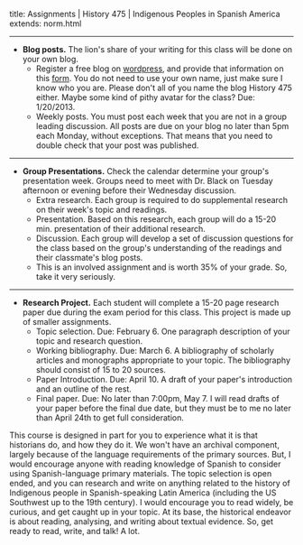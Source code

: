 title: Assignments | History 475 | Indigenous Peoples in Spanish America  
extends: norm.html  

---
*  **Blog posts.** The lion's share of your writing for this class will be done on your own blog.
     *  Register a free blog on [wordpress](http://wordpress.com), and provide that information on this [form](/form). You do not need to use your own name, just make sure I know who you are. Please don't all of you name the blog History 475 either. Maybe some kind of pithy avatar for the class? Due: 1/20/2013.  
     *  Weekly posts. You must post each week that you are not in a group leading discussion. All posts are due on your blog no later than 5pm each Monday, without exceptions. That means that you need to double check that your post was published.  

---

*   **Group Presentations.** Check the calendar determine your group's presentation week. Groups need to meet with Dr. Black on Tuesday afternoon or evening before their Wednesday discussion. 
     *  Extra research. Each group is required to do supplemental research on their week's topic and readings.  
     *  Presentation. Based on this research, each group will do a 15-20 min. presentation of their additional research.  
     *  Discussion. Each group will develop a set of discussion questions for the class based on the group's understanding of the readings and their classmate's blog posts.  
     *  This is an involved assignment and is worth 35% of your grade. So, take it very seriously.  

---

*  **Research Project.**  Each student will complete a 15-20 page research paper due during the exam period for this class. This project is made up of smaller assignments.
      *  Topic selection. Due: February 6. One paragraph description of your topic and research question.  
      *  Working bibliography. Due: March 6. A bibliography of scholarly articles and monographs appropriate to your topic. The bibliography should consist of 15 to 20 sources.  
      *  Paper Introduction. Due: April 10. A draft of your paper's introduction and an outline of the rest.  
      *  Final paper. Due: No later than 7:00pm, May 7.
 I will read drafts of your paper before the final due date, but they must be to me no later than April 24th to get full consideration.  

 This course is designed in part for you to experience what it is that historians do, and how they do it. We won't have an archival component, largely because of the language requirements of the primary sources. But, I would encourage anyone with reading knowledge of Spanish to consider using Spanish-language primary materials. The topic selection is open ended, and you can research and write on anything related to the history of Indigenous people in Spanish-speaking Latin America (including the US Southwest up to the 19th century). I would encourage you to read widely, be curious, and get caught up in your topic. At its base, the historical endeavor is about reading, analysing, and writing about textual evidence. So, get ready to read, write, and talk! A lot.
